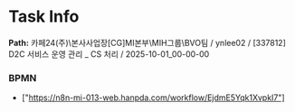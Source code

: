 # Task Info

**Path:** 카페24(주)\본사사업장\[CG]MI본부\MIH그룹\BVO팀 / ynlee02 / [337812] D2C 서비스 운영 관리 _ CS 처리 / 2025-10-01_00-00-00

### BPMN
- ["https://n8n-mi-013-web.hanpda.com/workflow/EjdmE5Yqk1XvpkI7"]

